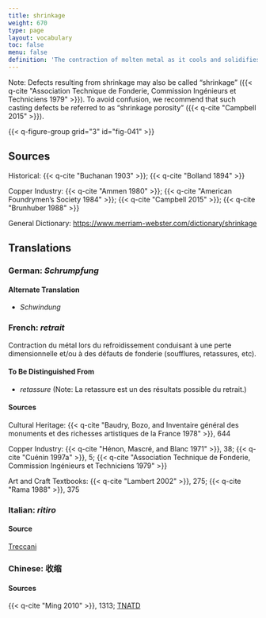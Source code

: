 ```yaml
---
title: shrinkage
weight: 670
type: page
layout: vocabulary
toc: false
menu: false
definition: 'The contraction of molten metal as it cools and solidifies after casting, resulting in a reduction of the overall dimensions of the cast as well as possible casting defects. See [II.4§1.1.1](#II.4§1.1.1).'
---
```


<div class="backmatter">
Note: Defects resulting from shrinkage may also be called “shrinkage” ({{< q-cite "Association Technique de Fonderie, Commission Ingénieurs et Techniciens 1979" >}}). To avoid confusion, we recommend that such casting defects be referred to as “shrinkage porosity” ({{< q-cite "Campbell 2015" >}}).
</div>

{{< q-figure-group grid="3" id="fig-041" >}}

## Sources

Historical: {{< q-cite "Buchanan 1903" >}}; {{< q-cite "Bolland 1894" >}}

Copper Industry: {{< q-cite "Ammen 1980" >}}; {{< q-cite "American Foundrymen’s Society 1984" >}}; {{< q-cite "Campbell 2015" >}}; {{< q-cite "Brunhuber 1988" >}}

General Dictionary: <https://www.merriam-webster.com/dictionary/shrinkage>

## Translations

<div class="accordion">

### **German**: *Schrumpfung*

#### Alternate Translation

- *Schwindung*

### **French**: *retrait*

Contraction du métal lors du refroidissement conduisant à une perte dimensionnelle et/ou à des défauts de fonderie (soufflures, retassures, etc).

#### To Be Distinguished From

- *retassure* (Note: La retassure est un des résultats possible du retrait.)

#### Sources

Cultural Heritage: {{< q-cite "Baudry, Bozo, and Inventaire général des monuments et des richesses artistiques de la France 1978" >}}, 644

Copper Industry: {{< q-cite "Hénon, Mascré, and Blanc 1971" >}}, 38; {{< q-cite "Cuénin 1997a" >}}, 5; {{< q-cite "Association Technique de Fonderie, Commission Ingénieurs et Techniciens 1979" >}}

Art and Craft Textbooks: {{< q-cite "Lambert 2002" >}}, 275; {{< q-cite "Rama 1988" >}}, 375

### **Italian**: *ritiro*

#### Source

[Treccani](https://www.treccani.it/enciclopedia/ritiro_%28Dizionario-delle-Scienze-Fisiche%29/)

### **Chinese**: 收缩

#### Sources

{{< q-cite "Ming 2010" >}}, 1313; [TNATD](https://terms.naer.edu.tw/detail/941509/?index=5)

</div>
